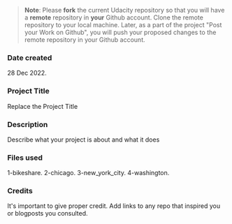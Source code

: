 >**Note**: Please **fork** the current Udacity repository so that you will have a **remote** repository in **your** Github account. Clone the remote repository to your local machine. Later, as a part of the project "Post your Work on Github", you will push your proposed changes to the remote repository in your Github account.

### Date created
28 Dec 2022.

### Project Title
Replace the Project Title

### Description
Describe what your project is about and what it does

### Files used
1-bikeshare.
2-chicago.
3-new_york_city.
4-washington.

### Credits
It's important to give proper credit. Add links to any repo that inspired you or blogposts you consulted.

